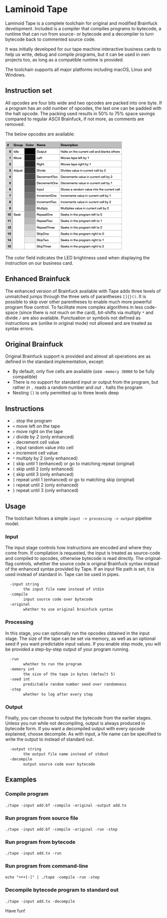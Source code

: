 # Laminoid Tape
Laminoid Tape is a complete toolchain for original and modified Brainfuck development.
Included is a compiler that compiles programs to bytecode, a runtime that can run from source- or bytecode
and a decompiler to turn bytecode back to commented source code.

It was initially developed for our tape machine interactive business cards to help us write, debug and compile programs,
but it can be used in own projects too, as long as a compatible runtime is provided.

The toolchain supports all major platforms including macOS, Linux and Windows.

## Instruction set
All opcodes are four bits wide and two opcodes are packed into one byte.
If a program has an odd number of opcodes, the last one can be padded with the halt opcode.
The packing used results in 50% to 75% space savings compared to regular ASCII Brainfuck, if not more, as comments are removed.

The below opcodes are available:

![Laminoid Tape instruction set](instructions.png)

The color field indicates the LED brightness used when displaying the instruction on our business card.

## Enhanced Brainfuck
The enhanced version of Brainfuck available with Tape adds three levels of unmatched jumps through the three sets of parantheses `[]{}()`.
It is possible to skip over other parentheses to enable much more powerful program flow control.
To facilitate more complex algorithms in less code-space (since there is not much on the card), bit-shifts via multiply `*` and divide `/` are also available.
Punctuation or symbols not defined as instructions are (unlike in original mode) not allowed and are treated as syntax errors. 

## Original Brainfuck
Original Brainfuck support is provided and almost all operations are as defined in the standard implementation, except:
- By default, only five cells are available (use `-memory 30000` to be fully compatible)
- There is no support for standard input or output from the program, but rather *in* `,` reads a random number and *out* `.` halts the program
- Nesting `[]` is only permitted up to three levels deep

## Instructions
- `.` stop the program
- `<` move left on the tape
- `>` move right on the tape
- `/` divide by 2 (only enhanced)
- `-` decrement cell value
- `,` input random value into cell
- `+` increment cell value
- `*` multiply by 2 (only enhanced)
- `[` skip until 1 (enhanced) or go to matching repeat (original)
- `(` skip until 2 (only enhanced)
- `{` skip until 3 (only enhanced)
- `]` repeat until 1 (enhanced) or go to matching skip (original)
- `)` repeat until 2 (only enhanced)
- `}` repeat until 3 (only enhanced)

## Usage
The toolchain follows a simple `input -> processing -> output` pipeline model.

### Input
The input stage controls how instructions are encoded and where they come from.
If compilation is requested, the input is treated as source-code and compiled to opcodes, otherwise bytecode is read directly.
The original-flag controls, whether the source code is original Brainfuck syntax instead of the enhanced syntax provided by Tape.
If an input file path is set, it is used instead of standard in. Tape can be used in pipes.

```
  -input string
        the input file name instead of stdin
  -compile
        input source code over bytecode
  -original
        whether to use original brainfuck syntax
```

### Processing
In this stage, you can optionally run the opcodes obtained in the input stage.
The size of the tape can be set via memory, as well as an optional seed if you want predictable input values.
If you enable step mode, you will be provided a step-by-step output of your program running.
```
  -run
        whether to run the program
  -memory int
        the size of the tape in bytes (default 5)
  -seed int
        predictable random number seed over randomness
  -step
        whether to log after every step
```

### Output
Finally, you can choose to output the bytecode from the earlier stages.
Unless you run while not decompiling, output is always produced in bytecode form.
If you want a decompiled output with every opcode explained, choose decompile.
As with input, a file name can be specified to write the output to instead of standard out.
```
  -output string
        the output file name instead of stdout
  -decompile
        output source code over bytecode
```

## Examples
### Compile program
`./tape -input add.bf -compile -original -output add.tx`

### Run program from source file
`./tape -input add.bf -compile -original -run -step`

### Run program from bytecode
`./tape -input add.tx -run`

### Run program from command-line
`echo "+++[-]" | ./tape -compile -run -step`

### Decompile bytecode program to standard out
`./tape -input add.tx -decompile`

Have fun!
